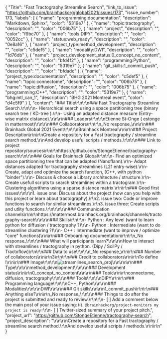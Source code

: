 {
  "Title": "Fast Tractography Streamline Search",
  "link_to_issue": "https://github.com/brainhackorg/global2021/issues/173",
  "issue_number": 173,
  "labels": [
    {
      "name": "programming:documentation",
      "description": "Markdown, Sphinx",
      "color": "5319e7"
    },
    {
      "name": "topic:tractography",
      "description": "",
      "color": "006b75"
    },
    {
      "name": "project",
      "description": "",
      "color": "f9bc70"
    },
    {
      "name": "tools:DIPY",
      "description": "",
      "color": "0052cc"
    },
    {
      "name": "status:web_ready",
      "description": "",
      "color": "0e8a16"
    },
    {
      "name": "project_type:method_development",
      "description": "",
      "color": "c5def5"
    },
    {
      "name": "modality:DWI",
      "description": "",
      "color": "1d76db"
    },
    {
      "name": "project_development_status:0_concept_no_content",
      "description": "",
      "color": "bfd4f2"
    },
    {
      "name": "programming:Python",
      "description": "",
      "color": "5319e7"
    },
    {
      "name": "git_skills:1_commit_push",
      "description": "",
      "color": "bfdadc"
    },
    {
      "name": "project_type:documentation",
      "description": "",
      "color": "c5def5"
    },
    {
      "name": "topic:connectome",
      "description": "",
      "color": "006b75"
    },
    {
      "name": "topic:diffusion",
      "description": "",
      "color": "006b75"
    },
    {
      "name": "programming:C++",
      "description": "",
      "color": "5319e7"
    },
    {
      "name": "bhg:mtl_can_1",
      "description": "BHG 2021 Montreal event",
      "color": "d4c5f9"
    }
  ],
  "content": "### Title\r\n\r\n### Fast Tractography Streamline Search.\r\n\r\n- Hierarchical search using a space partitioning tree (binary search tree / KD-tree ).\r\n- Using an adapted distance measure (Entry-wise matrix distance).\r\n\r\n### Leaders\r\n\r\nEtienne St-Onge ( estonge in mattermost)\r\n\r\n### Collaborators\r\n\r\n_No response_\r\n\r\n### Brainhack Global 2021 Event\r\n\r\nBrainhack Montreal\r\n\r\n### Project Description\r\n\r\nCreate a repository for a Fast tractography / streamline search method.\r\nAnd develop useful scripts / methods.\r\n\r\n### Link to project repository/sources\r\n\r\nhttps://github.com/StongeEtienne/tractography-search\r\n\r\n### Goals for Brainhack Global\r\n\r\n- Find an optimized space partitionning tree that can be adapted (Nanoflann).\r\n- Adapt distances adapted for tractography streamlines (L21 entry-wise).\r\n- Create, adapt and optimize the search function,  (C++, with python \"binder\").\r\n- Discuss & choose a Library architecture / structure.\r\n- Create usefull scripts to search streamlines within a tractogram.\r\n- Clustering algorithms using a sparse distance matrix.\r\n\r\n### Good first issues\r\n\r\n1. issue one:  Discuss about the project (how can you help with this project or learn about tractography).\r\n2. issue two:  Code or improve functions to search for similar streamlines.\r\n3. issue three:  Create scripts and utlity functions.\r\n\r\n\r\n### Communication channels\r\n\r\nhttps://mattermost.brainhack.org/brainhack/channels/tractography-search\r\n\r\n### Skills\r\n\r\n- Python : Any level (want to learn python for diffusion / tractography ?)\r\n- Python : Intermediate (want to do streamline clustering ?)\r\n- C++ : Intermediate (want to improve / optimize \"core\" functions)\r\n\r\n### Onboarding documentation\r\n\r\n_No response_\r\n\r\n### What will participants learn?\r\n\r\nHow to interact with streamlines / tractography in python. (Dipy / ScilPy / Tractoflow)\r\n\r\n### Data to use\r\n\r\n_No response_\r\n\r\n### Number of collaborators\r\n\r\n3\r\n\r\n### Credit to collaborators\r\n\r\nTo define !\r\n\r\n### Image\r\n\r\n![streamlines_search_proj](https://user-images.githubusercontent.com/5375393/144764447-4730777f-240e-4613-bebb-07fea9f41aa2.png)\r\n\r\n\r\n### Type\r\n\r\nmethod_development\r\n\r\n### Development status\r\n\r\n0_concept_no_content\r\n\r\n### Topic\r\n\r\nconnectome, diffusion, tractography\r\n\r\n### Tools\r\n\r\nDIPY\r\n\r\n### Programming language\r\n\r\nC++, Python\r\n\r\n### Modalities\r\n\r\nDWI\r\n\r\n### Git skills\r\n\r\n1_commit_push\r\n\r\n### Anything else?\r\n\r\n_No response_\r\n\r\n### Things to do after the project is submitted and ready to review.\r\n\r\n- [ ] Add a comment below the main post of your issue saying: `Hi @brainhackorg/project-monitors my project is ready!`\r\n- [ ] Twitter-sized summary of your project pitch.",
  "project_url": "https://github.com/StongeEtienne/tractography-search",
  "project_description": "\r\n\r\nCreate a repository for a Fast tractography / streamline search method.\r\nAnd develop useful scripts / methods.\r\n\r\n"
}